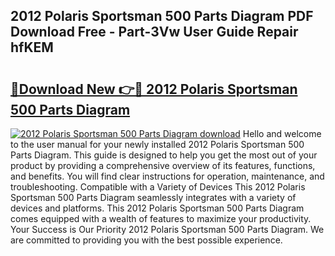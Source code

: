 ## 2012 Polaris Sportsman 500 Parts Diagram PDF Download Free - Part-3Vw User Guide Repair hfKEM

# <h2><a href="http://dfrk8c6.blite.top/?on=2012+Polaris+Sportsman+500+Parts+Diagram">🔗Download New 👉🔴 2012 Polaris Sportsman 500 Parts Diagram</a></h2>

[![2012 Polaris Sportsman 500 Parts Diagram download](https://i.imgur.com/lujVjoI.png)](http://dfrk8c6.blite.top/?on=2012+Polaris+Sportsman+500+Parts+Diagram)
Hello and welcome to the user manual for your newly installed 2012 Polaris Sportsman 500 Parts Diagram. This guide is designed to help you get the most out of your product by providing a comprehensive overview of its features, functions, and benefits. You will find clear instructions for operation, maintenance, and troubleshooting. Compatible with a Variety of Devices This 2012 Polaris Sportsman 500 Parts Diagram seamlessly integrates with a variety of devices and platforms. This 2012 Polaris Sportsman 500 Parts Diagram comes equipped with a wealth of features to maximize your productivity. Your Success is Our Priority 2012 Polaris Sportsman 500 Parts Diagram. We are committed to providing you with the best possible experience.
